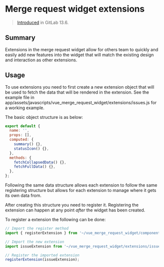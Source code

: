 # Merge request widget extensions

> [Introduced](https://gitlab.com/gitlab-org/gitlab/-/merge_requests/44616) in GitLab 13.6.

## Summary

Extensions in the merge request widget allow for others team to quickly and easily add new features
into the widget that will match the existing design and interaction as other extensions.

## Usage

To use extensions you need to first create a new extension object that will be used to fetch the
data that will be rendered in the extension. See the example file in
app/assets/javascripts/vue_merge_request_widget/extensions/issues.js for a working example.

The basic object structure is as below:

```javascript
export default {
  name: '',
  props: [],
  computed: {
    summary() {},
    statusIcon() {},
  },
  methods: {
    fetchCollapsedData() {},
    fetchFullData() {},
  },
};
```

Following the same data structure allows each extension to follow the same registering structure
but allows for each extension to manage where it gets its own data from.

After creating this structure you need to register it. Registering the extension can happen at any
point _after_ the widget has been created.

To register a extension the following can be done:

```javascript
// Import the register method
import { registerExtension } from '~/vue_merge_request_widget/components/extensions';

// Import the new extension
import issueExtension from '~/vue_merge_request_widget/extensions/issues';

// Register the imported extension
registerExtension(issueExtension);
```
